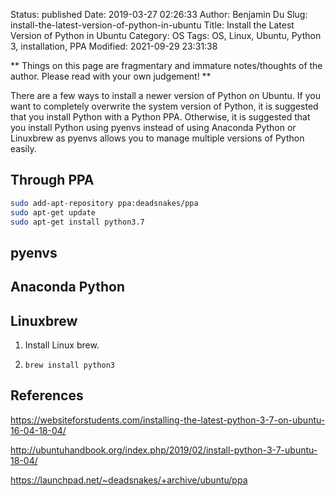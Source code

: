 Status: published
Date: 2019-03-27 02:26:33
Author: Benjamin Du
Slug: install-the-latest-version-of-python-in-ubuntu
Title: Install the Latest Version of Python in Ubuntu
Category: OS
Tags: OS, Linux, Ubuntu, Python 3, installation, PPA
Modified: 2021-09-29 23:31:38

**
Things on this page are fragmentary and immature notes/thoughts of the author.
Please read with your own judgement!
**

There are a few ways to install a newer version of Python on Ubuntu. 
If you want to completely overwrite the system version of Python,
it is suggested that you install Python with a Python PPA. 
Otherwise, 
it is suggested that you install Python using pyenvs
instead of using Anaconda Python or Linuxbrew
as pyenvs allows you to manage multiple versions of Python easily.

## Through PPA

```Bash
sudo add-apt-repository ppa:deadsnakes/ppa
sudo apt-get update
sudo apt-get install python3.7
```

## pyenvs

## Anaconda Python 

## Linuxbrew 

1. Install Linux brew. 

2. `brew install python3`

## References

https://websiteforstudents.com/installing-the-latest-python-3-7-on-ubuntu-16-04-18-04/

http://ubuntuhandbook.org/index.php/2019/02/install-python-3-7-ubuntu-18-04/

https://launchpad.net/~deadsnakes/+archive/ubuntu/ppa

